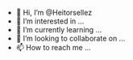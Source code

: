 - 👋 Hi, I’m @Heitorsellez
- 👀 I’m interested in ...
- 🌱 I’m currently learning ...
- 💞️ I’m looking to collaborate on ...
- 📫 How to reach me ...

<!---
Heitorsellez/Heitorsellez is a ✨ special ✨ repository because its `README.md` (this file) appears on your GitHub profile.
You can click the Preview link to take a look at your changes.
--->
